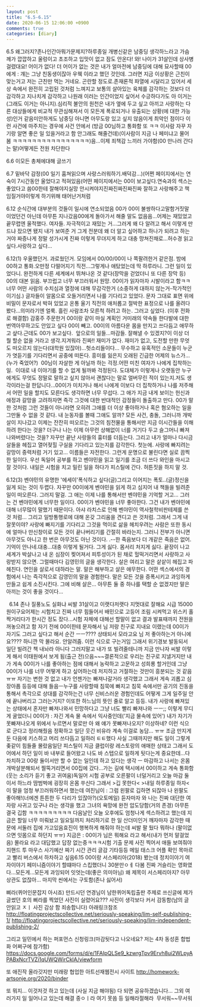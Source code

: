 ```yaml
---
layout: post
title: "6.5-6.15"
date: 2020-06-15 12:06:00 +0900
comments: true 
categories: [diary] 
---
```


6.5
왜그러지?존나인간아뭐가문제지?하루종일 개병신같은 남중딩 생각하느라고 가슴께가 깝깝하고 울렁이고 초조하고 입맛이 없고 잠도 안온다! 와! 나이가 31살인데 상사병 걸렸대요! 어이가 없다! 더 어이가 없는 것은 내가 얼마전에 남중딩에 대해 묘사할때 00에게 : 걔는 그냥 친동생이잖아 우웩 이라고 했던 것인데. 그러면 지금 이상황은 근친이 맞는거고 저는 근친만 먹는 거네요. 곤란할 정도로.존재론적 파열에 시달리고 있어서 세상 속에서 완전히 고립된 것처럼 느껴지고 보통의 살아있는 육체를 감각하는 것보다 더 감각하고 지나치게 감각하고 나원래 이러는 인간이었지 싶어서 수긍하다가도 아 이거는(그래도 이거는 아니지).심리적 불안의 원천은 내가 옆에 두고 싶고 아끼고 사랑하는 다른 대상들에게 비교적 무관심해져서 이 모든게 폭로되거나 유출되는 상황(에 대한 가능성)인거 같음미안하게도 남중딩 아니면 아무도랑 있고 싶지 않음이게 최악인 점이다 이런 사건에 마주치는 경우에 사건 안에서 (방금 00님하고 통화함 또 ㅋㅋ 이사람 자꾸 자기랑 알면 좋은 일 있을거라고 함 안그래도 해줄건데)(이사람이 지금 나 페미냐고 물어봄 ㅋㅋㅋㅋㅋㅋㅋㅋㅋㅋㅋㅋㅋㅋㅋㅋ)음...이제 죄책감 느끼러 가야함(00 만나러 간다는 말)어떻게든 전원 차단한다 



6.6
이모든 총체에대해 글쓰기



6.7
밑바닥 감정(00 일기 훔쳐읽으며 사랑스러워하기.배덕감...)(어쩐 페이지에서는 연숙이 7시간동안 울었다고 적혀있음(어떤 페이지에서는 00이 보고싶다.연숙과의 섹스는 좋았다고 씀00한테 잘해야지실망 안시켜야지진짜진짜진짜진짜 잘하고 사랑해주고 책임질거야이렇게 하기위해 태어난거처럼 



6.12
순식간에 대부분의 것들이 일시에 연소되었음 00가 00이 불쌍하다고말함거짓말이었던건 아닌데 아무튼 지나갔음00에게 돌아가서 해줄 말도 없음음...어제는 재밌었고 끝무렵엔 울적했다. 여자들. 자극적이고 재밌는 거...그러게 왜 다 알려고 해서 이렇게 만드냐 잤으면 됐지 내가 보여준 거 그게 전분데 왜 더 알고 싶어하고 하나가 되려고 하는거야 짜증나게 정말 성가시게 진짜 이렇게 무뎌지게 하고 대충 망쳐진채로...허수경 읽고 싶다.사랑하고 싶다...



6.12(1)
우울했던거. 과로웠던거. 모임에서 00/00/00이 나 쪽팔려한거 같은점. 밤에 00하고 통화.오만정 다떨어지기 직전...그렇게나 애탔었는데 딱 하루라니. 그런 일이 있었다니. 완전하게 다른 세계에서 뛰쳐나온 것 같다(장막을 걷었더니 또 다른 장막 등) 
00의 대본 읽음. 부끄럽고 너무 부끄러워서 원망. 00이가 읽자마자 시발이라고 함ㅋㅋ 너무 어떤 사람의 수치심과 열정에 대해 무감각한거 (소중하게 대하지 않는거-작가적인 이기심.) 글자들이 알몸으로 오들거리면서 나를 기다리고 있었다. 문자 그대로 표면 위에 비밀이 문자로서 박혀 있었고 온통 울기 직전의 애처롭고 절박한 표정으로 나를 올려다 봤다...의미라기엔 얼룩. 흘린 사람조차 모른척 하려고 하는. 그러고 싶었다. (이후 전화로 해결함)
감홍주 주문한거 00이랑 같이 마실 계획인 거미래의 약속들 한다발에 대한 번역아무하고도 안있고 싶다 00이 빼고. 00이의 아름다운 몸을 만지고 쓰다듬고 애무하고 샆다.근데도 00가 보고싶다. 
앞으로의 일들...마감들. 잘해낼 수 있겠지?이 이상 더 뭘 할순 없을 거라고 생각.지겨워라 진짜!! 재미가 없다. 재미가 없고, 도전할 만한 무엇도 떠오르지 않는다(대학원 있잖아)...헛소리들이다... 무수하고 유혹적인 소문들이 누군가 엿듣기를 기다리면서 공중에 떠돈다. 흥미를 잃은지 오래된 긴급한 어제의 뉴스가... (누가 죽었어?) 
00님이 자살한 게 아닐까 하는 걱정.어떤 미친 여자가 나에게 집착하는 일. 
이대로 내 이야기를 할 수 없게 될까봐 걱정된다. 도대체가 이렇게나 오랫동안 누구에게도 무엇도 정말로 말하고 싶지 않아서 괜찮다는 말로 얼버무린 적이 있는지.저도 생각이라는걸 한답니다...00이가 미치거나 해서 나에게 이보다 더 집착하거나 나를 저주해서 어떤 일을 할지도 모른다도 생각하면 너무 무섭다. 그 애가 지금 내게 보이는 헌신과 애정과 갈망을 고려하자면 즉각 그것에 대한 반대적인 감정들이 돌출하고 만다. 00가 말한 것처럼 그런 것들이 아니라면 오히려 그애를 더 이상 좋아하거나 혹은 혐오하는 일을 그만둘 수 없을 것 같다. 내 눈동자를 볼때 그애도 알까? 모든 사건, 충돌, 그러니까 개박살이 지나갔고 이제는 잔잔히 떠오르는 그것의 침전물을 통해서만 지금 이시간들을 이해하려 한다는 것을? 더구나 나는 이제 아무런 상해없이 너를 거기다 두고 슬그머니 빠져나와버렸다는 것을? 자꾸만 끝난 사랑들의 흉터를 더듬는다. 그리고 내가 얼마나 다시금 살들을 헤집고 열어젖힐 구실을 기다리고 있는지를 감각한다. 첫눈에. 사랑에 빠지려는 갈망이 중력처럼 거기 있고... 이름들은 자전한다. 그런게 운명으로 불린다면 실로 끔찍한 일이다.
우선 독일어 공부를 하고 벤야민을 읽고 일기를 조금 더 쓰다 와인을 마시고 잘 것이다. 내일은 시험을 치고 밀린 일을 하다가 피스틸에 간다. 허튼짓을 하지 말 것.



6.12(3)
벤야민의 유명한 '에세이'폭식하고 싶다(글)그리고 이어지는 폭토..(글)정신을 잃게 되는 것이 두렵다.
자꾸만 00이에게 벤야민을 읽게 하고 심지어 내 책들을 빌려준 일이 떠오른다. 그러지 말걸. 그 애는 이제 나를 통해서만 벤야민을 기억할 거고... 그러는 건 벤야민에게 너무한 일이다. 00이가 벤야민을 너무 좋아한다. 그건 내가 벤야민에 대해 너무많이 말했기 때문이다. 아샤 라치스로 인해 벤야민이 역사철학비판테제를 쓴 것 처럼... 그리고 일방통행로에 대해 온갖 그리움을 견디고 쓴 것처럼. 그래서 그게 내 잘못이야?
사랑에 빠지기를 기다리고 그것을 먹이로 삶을 헤치우려는 사람은 또한 동시에 얼마나 만신창이로 모든 것이 끝나버리기를 간절히 바라는지. 그러니 전부가 아니면 아무것도 아니고 한 번은 아무것도 아닌 것이다. .--한 죽음보다 더 개같은 죽음은 없어. 기억이 안나네.대충...대충 이렇게 될거다. 그게 싫다. 몸서리 처지게 싫다. 끝장이 나고 세계가 박살나고 내 온 심장이 찢어져서 피투성이가 된 채로 헐떡거리면서 사랑하고 사랑받지 않으면. 그럴때마다 김영민의 글을 생각한다. 살은 여리고 말은 샅샅이 헤집고 파헤친다. 연인을 살로서 대하라는 말. 말은 해부하고 살은 애무한다. 어떤 섹스에서의 경험에서 나는 즉각적으로 김영민의 말을 경험한다. 말은 모든 것을 증폭시키고 과잉하게 만들고 쉽게 소진시킨다. 그에 비해 살은... 아무튼 둘 중 하나를 택할 순 없겠지만 말은 아끼는 것이 좋을 것이다...

 
6.14
존나 질풍노도 실화냐 씨발 31살이고 이랫다저랫다 지멋대로 잘해요 시급 15000원이구요어제는 시험치고 진짜 너무 힘들어서 배민으로 고등어 조림 시켜먹고 위스키 홀짝거리다가 한시간 정도 잤다...시험 자체에 대해선 할말이 없고 결과 발표때까지 전원을 꺼놓으려고 함 자기 전에 00이한테 문자해서 님 저랑 친구로 지내요 이랬는데 00이가 자기도 그러고 싶다고 해서 순간 ㅡㅡ???? 상태되서 모라고요 님 저 좋아하는거 아니에요???? 하니깐 막 몰라요. 안알려줌. 이런 식으로 구는거임 그래서 위기경보 발동되서 일단 빌려간 책 내놔라 아니다 그러지말고 내가 또 빌려줄테니까 지금 만나자 씨발 이렇게 해서 이태원에서 보게 됨(출근 전)으음~~~결론적으로 우리는 친구로 지낼거지만 내가 게속 00이가 나를 좋아하는 점에 대해서 농락하고 고문하고 성희롱 할거인데 그냥 00이가 나를 너무 어떻게 하고 싶어하는데 저지하고 거절하는 것만이 흥분되는 것 같음 ㅠㅠ 자기는 변한 것 없고 내가 언젠가는 빠져나갈거라 생각했고 그래서 게속 괴롭고 심장아픔 등등에 대해 들음ㅡ누구를 사랑할때 침묵에 빠지고 침묵 속에서만 공기의 진동을 통해서 촉각으로 상대를 감각하는건 너무 신비스러운 경험인데도 어떻게 그게 일주일 안에 끝나버리고 그러는거지? 이또한 하느님의 뜻인 줄로 알고 등등. 내가 사랑에 빠져있는 상태에서 혼자만 빠져나와서 민망하다고 그냥 너도 빨리 빠져나와 ㅡㅡ;; 이렇게 무디게 굴었더니 00이가 : 자긴 게속 물 속에서 익사중인데('지금 물속에 있어') 내가 자기가 못빠져나오게 위에서 누르면서 말로만 아 왜 얘가 못빠져나오지? 이상하네? 이런 식으로 군다고 정리해줬음 정확하고 일단 웃긴 비유라 계속 이걸로 농담... ㅠㅠ 조금 만지게 둔 다음에 키스하고 머리 쓰다듬고 일하러 ㅌㅌ했다 사실 그때까지만 해도 일이 그렇게 좆같이 힘들줄 몰랐음일단 피스틸이 지금 클럽이랑 레스토랑의 애매한 상태고 그래서 도어에서 하던 일이 바 내부로 들어왔고 나도 바 스텝으로 일하게 됫다는게 중요한데...다 차치하고 00랑 둘이서만 할 수 없는 일인데 하고 있다는 생각 ㅡ 마감하고 나서는 온몸 개박살분해되서 찔뚝거리면서 00집에 갔다...가는 길에 택시에서 00이하고 게속 통화함(웃는 소리가 듣기 좋고 귀여움)독일어 시험 공부로 오른팔이 너덜거리고 오늘 마감 둘이서 하느라 땀범벅에 굉장히 온몸 쑤신다 그래서 >깁 못한다< >내일 하루종일 하자< 이 말을 엄청 부끄러워하면서 했는데 여친님이 : 그럼 왼팔로 깁하면 되잖아 나 왼팔도 좋아해!(너에겐 튼튼한 두 다리가 있잖아?)(오토메일) 듣자마자 와 나는 진짜 대단한 여자랑 사귀고 있구나 라는 생각을 했고 그녀의 욕망에 완전 압도당함(거의 존경) 아무튼 결국 깁함 ㅋㅋㅋㅋㅋㅋㅋㅋㅋ 다음날인 오늘 오후에도 엄청나게 섹스하려고 했는데 지금은 할일 너무 미뤄놨고 일요일까지 처리하기로 한 일 산더미인거 깨자마자 감각한 때문에 서둘러 집에 가고있음효진이 행복하게 해줘야 하는데 씨발 팔 뒀다 뭐하나 (팔이없으면 잇몸으로 하던지 ㅠㅠ)
지금은 : 00이가 님은 뭐해요 라고 해서(내가 먼저 말걸었음) 몰라요 라고 대답했고 답장 없는중ㅋㅋㅋ시험 기출 문제 사진 찍어서 애들 보여줘야지핸드 투 마우스 사기예산 짜기 시간 관리 글감 기타등등 메일 태스크 어플 확인  목마르고 빨리 버스에서 하차하고 싶음6.15
00이랑 서스페리아(2018) 봤는데 정치이야기 여자이야기 페미니즘이야기 할떄마다 스킵했더니 30분만ㅇㅔ 다봄
진짜 거슬리는 영화였다...모든게...모든게 과잉되어 잇엇는데(좋은 의미아님) 왜 제목이 서스페리아지? 아무 상관도 없잖아...
마지막 씬에서는 구토함(존나 싫어서)

삐라(퀴어인문잡지 아시죠) 만드시던 연경님이 남한퀴어독립출판 주제로 쓰신글에 제가 글썼던 호의 삐라를 찍었던 사진이 실렸어요??? 
사진이 생각보다 커서 감동함(남의 글 안읽고 ㅈㅣ 사진 감상 함 죄송합니다) 아래링크참조 
http://floatingprojectscollective.net/seriously-speaking/lim-self-publishing-1/
http://floatingprojectscollective.net/seriously-speaking/lim-independent-publishing-2/

그리고 일민에서 하는 퍼포먼스 신청링크(마감됫다고 나오네요? 저는 4차 동성혼 합법화 어쩌구에 참가함)
https://docs.google.com/forms/d/e/1FAIpQLSe9_kzwrgTpv9Ervh8ui2WLpyAPABxNcrTVZi1qUWQWirCklA/viewform

또 애진작 올라갓지만 미래랑 협업한 아트선재웹전시 사이트
http://homework-artsonje.org/2020/binder

또 뭐지... 이것저것 하고 있는데 (사실 지금 해야됨) 다 되면 공유하겠습니다...
그외 여러가지 일 일어나고 있는데 해결 중ㅇㅣ라 여기 못씀 등
일해라절해라 
무서워~~무서워






